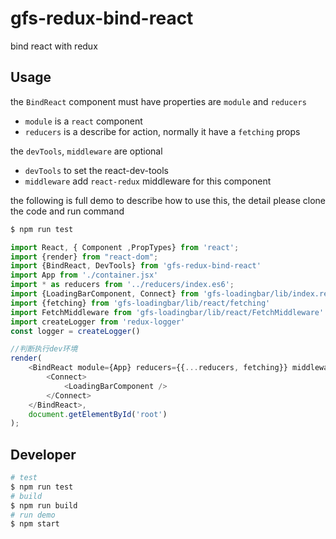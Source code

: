 # gfs-redux-bind-react
bind react with redux 

## Usage
the `BindReact` component must have properties are `module` and `reducers`
- `module` is a `react` component
- `reducers` is a describe for action, normally it have a `fetching` props

the `devTools`, `middleware` are optional
- `devTools` to set the react-dev-tools
- `middleware` add `react-redux` middleware for this component

the following is full demo to describe how to use this, the detail please clone the code and run command 
```bash
$ npm run test
```

```javascript
import React, { Component ,PropTypes} from 'react';
import {render} from "react-dom";
import {BindReact, DevTools} from 'gfs-redux-bind-react'
import App from './container.jsx'
import * as reducers from '../reducers/index.es6';
import {LoadingBarComponent, Connect} from 'gfs-loadingbar/lib/index.react'
import {fetching} from 'gfs-loadingbar/lib/react/fetching'
import FetchMiddleware from 'gfs-loadingbar/lib/react/FetchMiddleware'
import createLogger from 'redux-logger'
const logger = createLogger()

//判断执行dev环境
render(
    <BindReact module={App} reducers={{...reducers, fetching}} middleware={[FetchMiddleware, logger]}>
        <Connect>
            <LoadingBarComponent />
        </Connect>
    </BindReact>,
    document.getElementById('root')
);
```
## Developer

```bash
# test	
$ npm run test	
# build	
$ npm run build	
# run demo	
$ npm start
```


